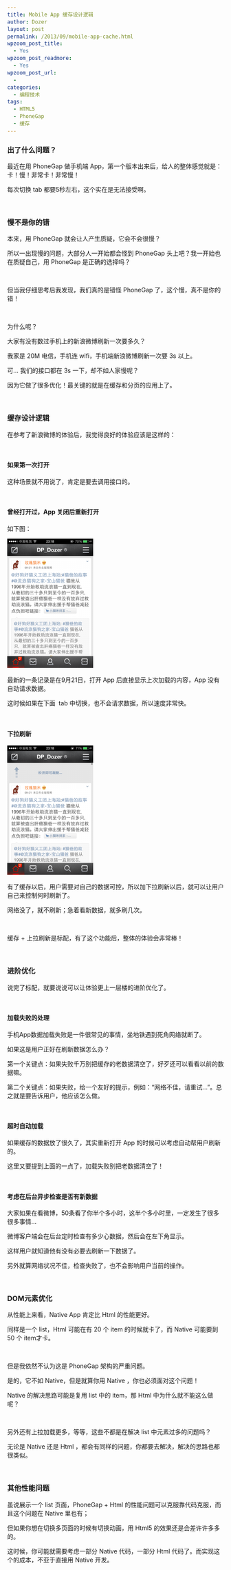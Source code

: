 ```yaml
---
title: Mobile App 缓存设计逻辑
author: Dozer
layout: post
permalink: /2013/09/mobile-app-cache.html
wpzoom_post_title:
  - Yes
wpzoom_post_readmore:
  - Yes
wpzoom_post_url:
  - 
categories:
  - 编程技术
tags:
  - HTML5
  - PhoneGap
  - 缓存
---
```


### 出了什么问题？

最近在用 PhoneGap 做手机端 App，第一个版本出来后，给人的整体感觉就是：卡！慢！非常卡！非常慢！

每次切换 tab 都要5秒左右，这个实在是无法接受啊。

&nbsp;

### 慢不是你的错

本来，用 PhoneGap 就会让人产生质疑，它会不会很慢？

所以一出现慢的问题，大部分人一开始都会怪到 PhoneGap 头上吧？我一开始也在质疑自己，用 PhoneGap 是正确的选择吗？

<!--more-->

&nbsp;

但当我仔细思考后我发现，我们真的是错怪 PhoneGap 了，这个慢，真不是你的错！

&nbsp;

为什么呢？

大家有没有数过手机上的新浪微博刷新一次要多久？

我家是 20M 电信，手机连 wifi，手机端新浪微博刷新一次要 3s 以上。

可… 我们的接口都在 3s 一下，却不如人家慢呢？

因为它做了很多优化！最关键的就是在缓存和分页的应用上了。

&nbsp;

### 缓存设计逻辑

在参考了新浪微博的体验后，我觉得良好的体验应该是这样的：

&nbsp;

#### 如果第一次打开

这种场景就不用说了，肯定是要去调用接口的。

&nbsp;

#### 曾经打开过，App 关闭后重新打开

如下图：

[<img class="alignnone size-medium wp-image-1369" alt="reopen" src="/uploads/2013/09/reopen-200x300.png" width="200" height="300" />][1]

最新的一条记录是在9月21日，打开 App 后直接显示上次加载的内容，App 没有自动请求数据。

这时候如果在下面  tab 中切换，也不会请求数据，所以速度非常快。

&nbsp;

#### 下拉刷新

[<img class="alignnone size-medium wp-image-1370" alt="reload" src="/uploads/2013/09/reload-200x300.png" width="200" height="300" />][2]

有了缓存以后，用户需要对自己的数据可控，所以加下拉刷新以后，就可以让用户自己来控制何时刷新了。

网络没了，就不刷新；急着看新数据，就多刷几次。

&nbsp;

缓存 + 上拉刷新是标配，有了这个功能后，整体的体验会非常棒！

&nbsp;

### 进阶优化

说完了标配，就要说说可以让体验更上一层楼的进阶优化了。

&nbsp;

#### 加载失败的处理

手机App数据加载失败是一件很常见的事情，坐地铁遇到死角网络就断了。

如果这是用户正好在刷新数据怎么办？

第一个关键点：如果失败千万别把缓存的老数据清空了，好歹还可以看看以前的数据嘛。

第二个关键点：如果失败，给一个友好的提示，例如：“网络不佳，请重试…”。总之就是要告诉用户，他应该怎么做。

&nbsp;

#### 超时自动加载

如果缓存的数据放了很久了，其实重新打开 App 的时候可以考虑自动帮用户刷新的。

这里又要提到上面的一点了，加载失败别把老数据清空了！

&nbsp;

#### 考虑在后台异步检查是否有新数据

大家如果在看微博，50条看了你半个多小时，这半个多小时里，一定发生了很多很多事情…

微博客户端会在后台定时检查有多少心数据，然后会在左下角显示。

这样用户就知道他有没有必要去刷新一下数据了。

另外就算网络状况不佳，检查失败了，也不会影响用户当前的操作。

&nbsp;

### DOM元素优化

从性能上来看，Native App 肯定比 Html 的性能更好。

同样是一个 list，Html 可能在有 20 个 item 的时候就卡了，而 Native 可能要到 50 个 item才卡。

&nbsp;

但是我依然不认为这是 PhoneGap 架构的严重问题。

是的，它不如 Native，但是就算你用 Native ，你也必须面对这个问题！

Native 的解决思路可能是复用 list 中的 item，那 Html 中为什么就不能这么做呢？

&nbsp;

另外还有上拉加载更多，等等，这些不都是在解决 list 中元素过多的问题吗？

无论是 Native 还是 Html ，都会有同样的问题，你都要去解决，解决的思路也都很类似。

&nbsp;

### 其他性能问题

虽说展示一个 list 页面，PhoneGap + Html 的性能问题可以克服靠代码克服，而且这个问题在 Native 里也有；

但如果你想在切换多页面的时候有切换动画，用 Html5 的效果还是会差许许多多的。

这时候，你可能就需要考虑一部分 Native 代码，一部分 Html 代码了。而实现这个的成本，不亚于直接用 Native 开发。

&nbsp;

 [1]: /uploads/2013/09/reopen.png
 [2]: /uploads/2013/09/reload.png

